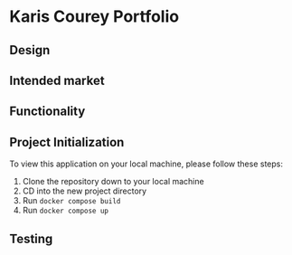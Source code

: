 # Karis Courey Portfolio


## Design



## Intended market


## Functionality

## Project Initialization

To view this application on your local machine, please follow these steps:

1. Clone the repository down to your local machine
2. CD into the new project directory
3. Run `docker compose build`
4. Run `docker compose up`


## Testing
